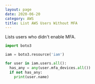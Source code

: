 ```yaml
---
layout: page
date: 2020-06-20
category: AWS
title: List AWS Users Without MFA
---
```


Lists users who didn't enable MFA.

<!--more-->

```python
import boto3

iam = boto3.resource('iam')

for user in iam.users.all():
  has_any = any(user.mfa_devices.all())
  if not has_any:
    print(user.name)
```
